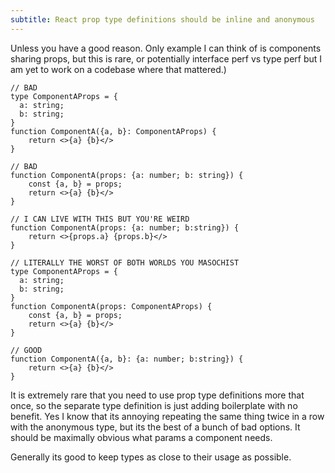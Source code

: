 ```yaml
---
subtitle: React prop type definitions should be inline and anonymous
---
```


Unless you have a good reason. Only example I can think of is components sharing props, but this is rare, or potentially interface perf vs type perf but I am yet to work on a codebase where that mattered.)

```tsx
// BAD
type ComponentAProps = { 
  a: string;
  b: string;
}
function ComponentA({a, b}: ComponentAProps) {
	return <>{a} {b}</>
}

// BAD
function ComponentA(props: {a: number; b: string}) {
	const {a, b} = props;
	return <>{a} {b}</>
}

// I CAN LIVE WITH THIS BUT YOU'RE WEIRD
function ComponentA(props: {a: number; b:string}) {
	return <>{props.a} {props.b}</>
}

// LITERALLY THE WORST OF BOTH WORLDS YOU MASOCHIST
type ComponentAProps = { 
  a: string;
  b: string;
}
function ComponentA(props: ComponentAProps) {
	const {a, b} = props;
	return <>{a} {b}</>
}

// GOOD
function ComponentA({a, b}: {a: number; b:string}) {
	return <>{a} {b}</>
}
```

It is extremely rare that you need to use prop type definitions more that once, so the separate type definition is just adding boilerplate with no benefit. Yes I know that its annoying repeating the same thing twice in a row with the anonymous type, but its the best of a bunch of bad options. It should be maximally obvious what params a component needs.

Generally its good to keep types as close to their usage as possible.
